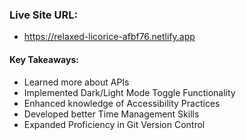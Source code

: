 ### Live Site URL:

- https://relaxed-licorice-afbf76.netlify.app

#### Key Takeaways:

- Learned more about APIs
- Implemented Dark/Light Mode Toggle Functionality
- Enhanced knowledge of Accessibility Practices
- Developed better Time Management Skills
- Expanded Proficiency in Git Version Control
